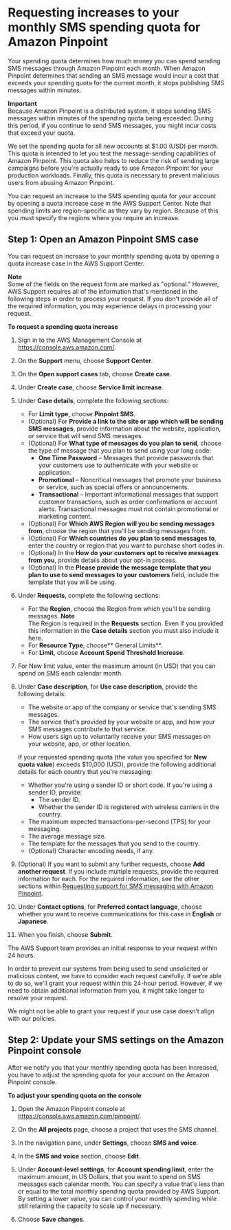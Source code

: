 # Requesting increases to your monthly SMS spending quota for Amazon Pinpoint<a name="channels-sms-awssupport-spend-threshold"></a>

Your spending quota determines how much money you can spend sending SMS messages through Amazon Pinpoint each month\. When Amazon Pinpoint determines that sending an SMS message would incur a cost that exceeds your spending quota for the current month, it stops publishing SMS messages within minutes\.

**Important**  
Because Amazon Pinpoint is a distributed system, it stops sending SMS messages within minutes of the spending quota being exceeded\. During this period, if you continue to send SMS messages, you might incur costs that exceed your quota\.

We set the spending quota for all new accounts at $1\.00 \(USD\) per month\. This quota is intended to let you test the message\-sending capabilities of Amazon Pinpoint\. This quota also helps to reduce the risk of sending large campaigns before you're actually ready to use Amazon Pinpoint for your production workloads\. Finally, this quota is necessary to prevent malicious users from abusing Amazon Pinpoint\.

You can request an increase to the SMS spending quota for your account by opening a quota increase case in the AWS Support Center\. Note that spending limits are region\-specific as they vary by region\. Because of this you must specify the regions where you require an increase\.

## Step 1: Open an Amazon Pinpoint SMS case<a name="channels-sms-awssupport-spend-threshold-open"></a>

You can request an increase to your monthly spending quota by opening a quota increase case in the AWS Support Center\.

**Note**  
Some of the fields on the request form are marked as "optional\." However, AWS Support requires all of the information that's mentioned in the following steps in order to process your request\. If you don't provide all of the required information, you may experience delays in processing your request\.

**To request a spending quota increase**

1. Sign in to the AWS Management Console at [https://console\.aws\.amazon\.com/](https://console.aws.amazon.com/)\.

1. On the **Support** menu, choose **Support Center**\.

1. On the **Open support cases** tab, choose **Create case**\.

1. Under **Create case**, choose **Service limit increase**\.

1. Under **Case details**, complete the following sections:
   + For **Limit type**, choose **Pinpoint SMS**\.
   + \(Optional\) For **Provide a link to the site or app which will be sending SMS messages**, provide information about the website, application, or service that will send SMS messages\.
   + \(Optional\) For **What type of messages do you plan to send**, choose the type of message that you plan to send using your long code:
     + **One Time Password** – Messages that provide passwords that your customers use to authenticate with your website or application\.
     + **Promotional** – Noncritical messages that promote your business or service, such as special offers or announcements\.
     + **Transactional** – Important informational messages that support customer transactions, such as order confirmations or account alerts\. Transactional messages must not contain promotional or marketing content\.
   + \(Optional\) For **Which AWS Region will you be sending messages from**, choose the region that you'll be sending messages from\.
   + \(Optional\) For **Which countries do you plan to send messages to**, enter the country or region that you want to purchase short codes in\.
   + \(Optional\) In the **How do your customers opt to receive messages from you**, provide details about your opt\-in process\.
   + \(Optional\) In the **Please provide the message template that you plan to use to send messages to your customers** field, include the template that you will be using\.

1. Under **Requests**, complete the following sections:
   + For the **Region**, choose the Region from which you'll be sending messages\. 
**Note**  
The Region is required in the **Requests** section\. Even if you provided this information in the **Case details** section you must also include it here\.
   + For **Resource Type**, choose** General Limits**\.
   + For **Limit**, choose **Account Spend Threshold Increase**\.

1. For New limit value, enter the maximum amount \(in USD\) that you can spend on SMS each calendar month\.

1. Under **Case description**, for **Use case description**, provide the following details:
   + The website or app of the company or service that's sending SMS messages\.
   + The service that's provided by your website or app, and how your SMS messages contribute to that service\.
   + How users sign up to voluntarily receive your SMS messages on your website, app, or other location\.

   If your requested spending quota \(the value you specified for **New quota value**\) exceeds $10,000 \(USD\), provide the following additional details for each country that you're messaging:
   + Whether you're using a sender ID or short code\. If you're using a sender ID, provide:
     + The sender ID\.
     + Whether the sender ID is registered with wireless carriers in the country\.
   + The maximum expected transactions\-per\-second \(TPS\) for your messaging\.
   + The average message size\.
   + The template for the messages that you send to the country\.
   + \(Optional\) Character encoding needs, if any\.

1. \(Optional\) If you want to submit any further requests, choose **Add another request**\. If you include multiple requests, provide the required information for each\. For the required information, see the other sections within [Requesting support for SMS messaging with Amazon Pinpoint](channels-sms-awssupport.md)\.

1. Under **Contact options**, for **Preferred contact language**, choose whether you want to receive communications for this case in **English** or **Japanese**\.

1. When you finish, choose **Submit**\.

The AWS Support team provides an initial response to your request within 24 hours\.

In order to prevent our systems from being used to send unsolicited or malicious content, we have to consider each request carefully\. If we’re able to do so, we'll grant your request within this 24\-hour period\. However, if we need to obtain additional information from you, it might take longer to resolve your request\.

We might not be able to grant your request if your use case doesn’t align with our policies\.

## Step 2: Update your SMS settings on the Amazon Pinpoint console<a name="channels-sms-awssupport-spend-threshold-settings"></a>

After we notify you that your monthly spending quota has been increased, you have to adjust the spending quota for your account on the Amazon Pinpoint console\.

**To adjust your spending quota on the console**

1. Open the Amazon Pinpoint console at [https://console\.aws\.amazon\.com/pinpoint/](https://console.aws.amazon.com/pinpoint/)\.

1. On the **All projects** page, choose a project that uses the SMS channel\.

1. In the navigation pane, under **Settings**, choose **SMS and voice**\.

1. In the **SMS and voice** section, choose **Edit**\.

1. Under **Account\-level settings**, for **Account spending limit**, enter the maximum amount, in US Dollars, that you want to spend on SMS messages each calendar month\. You can specify a value that's less than or equal to the total monthly spending quota provided by AWS Support\. By setting a lower value, you can control your monthly spending while still retaining the capacity to scale up if necessary\.

1. Choose **Save changes**\.